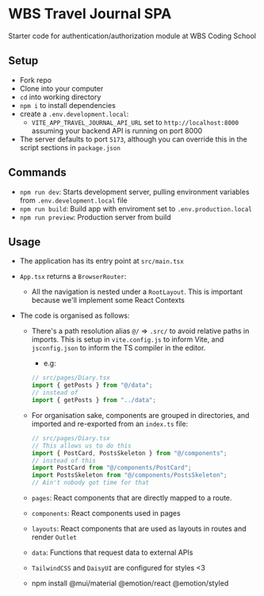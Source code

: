 # WBS Travel Journal SPA

Starter code for authentication/authorization module at WBS Coding School

## Setup

- Fork repo
- Clone into your computer
- `cd` into working directory
- `npm i` to install dependencies
- create a `.env.development.local`:
  - `VITE_APP_TRAVEL_JOURNAL_API_URL` set to `http://localhost:8000` assuming your backend API is running on port 8000
- The server defaults to port `5173`, although you can override this in the script sections in `package.json`

## Commands

- `npm run dev`: Starts development server, pulling environment variables from `.env.development.local` file
- `npm run build`: Build app with enviroment set to `.env.production.local`
- `npm run preview`: Production server from build

## Usage

- The application has its entry point at `src/main.tsx`
- `App.tsx` returns a `BrowserRouter`:
  - All the navigation is nested under a `RootLayout`. This is important because we'll implement some React Contexts
- The code is organised as follows:

  - There's a path resolution alias `@/` => `.src/` to avoid relative paths in imports. This is setup in `vite.config.js` to inform Vite, and `jsconfig.json` to inform the TS compiler in the editor.
    - e.g:
    ```javascript
    // src/pages/Diary.tsx
    import { getPosts } from "@/data";
    // instead of
    import { getPosts } from "../data";
    ```
  - For organisation sake, components are grouped in directories, and imported and re-exported from an `index.ts` file:
    ```javascript
    // src/pages/Diary.tsx
    // This allows us to do this
    import { PostCard, PostsSkeleton } from "@/components";
    // instead of this
    import PostCard from "@/components/PostCard";
    import PostsSkeleton from "@/components/PostsSkeleton";
    // Ain't nobody got time for that
    ```
  - `pages`: React components that are directly mapped to a route.
  - `components`: React components used in pages
  - `layouts`: React components that are used as layouts in routes and render `Outlet`
  - `data`: Functions that request data to external APIs
  - `TailwindCSS` and `DaisyUI` are configured for styles <3

  - npm install @mui/material @emotion/react @emotion/styled
